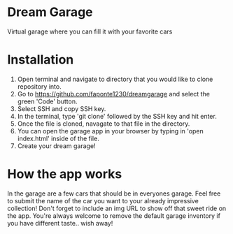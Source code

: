 # Dream Garage
Virtual garage where you can fill it with your favorite cars
# Installation
1. Open terminal and navigate to directory that you would like to clone repository into.
2. Go to https://github.com/faponte1230/dreamgarage and select the green 'Code' button.
3. Select SSH and copy SSH key.
4. In the terminal, type 'git clone' followed by the SSH key and hit enter. 
5. Once the file is cloned, navagate to that file in the directory. 
6. You can open the garage app in your browser by typing in 'open index.html' inside of the file. 
7. Create your dream garage!

# How the app works
In the garage are a few cars that should be in everyones garage. Feel free to submit the name of the car you want to your already impressive collection! Don't forget to include an img URL to show off that sweet ride on the app. You're always welcome to remove the default garage inventory if you have different taste.. wish away!